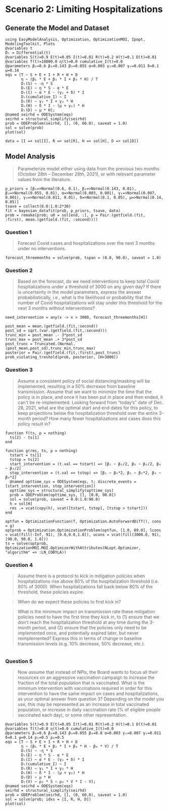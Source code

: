 # Scenario 2: Limiting Hospitalizations

## Generate the Model and Dataset

```@example scenario2
using EasyModelAnalysis, Optimization, OptimizationMOI, Ipopt, ModelingToolkit, Plots
@variables t
Dₜ = Differential(t)
@variables S(t)=0.9 E(t)=0.05 I(t)=0.01 R(t)=0.2 H(t)=0.1 D(t)=0.01
@variables T(t)=10000.0 η(t)=0.0 cumulative_I(t)=0.0
@parameters β₁=0.6 β₂=0.143 β₃=0.055 α=0.003 γ₁=0.007 γ₂=0.011 δ=0.1 μ=0.14
eqs = [T ~ S + E + I + R + H + D
       η ~ (β₁ * E + β₂ * I + β₃ * H) / T
       Dₜ(S) ~ -η * S
       Dₜ(E) ~ η * S - α * E
       Dₜ(I) ~ α * E - (γ₁ + δ) * I
       Dₜ(cumulative_I) ~ I
       Dₜ(R) ~ γ₁ * I + γ₂ * H
       Dₜ(H) ~ δ * I - (μ + γ₂) * H
       Dₜ(D) ~ μ * H];
@named seirhd = ODESystem(eqs)
seirhd = structural_simplify(seirhd)
prob = ODEProblem(seirhd, [], (0, 60.0), saveat = 1.0)
sol = solve(prob)
plot(sol)

data = [I => sol[I], R => sol[R], H => sol[H], D => sol[D]]
```

## Model Analysis

> Parameterize model either using data from the previous two months (October 28th – December 28th, 2021), or with relevant parameter values from the literature.

```@example scenario2
p_priors = [β₁=>Normal(0.6, 0.1), β₂=>Normal(0.143, 0.01), β₃=>Normal(0.055, 0.01), α=>Normal(0.003, 0.001), γ₁=>Normal(0.007, 0.001), γ₂=>Normal(0.011, 0.01), δ=>Normal(0.1, 0.05), μ=>Normal(0.14, 0.05)]
tsave = collect(0.0:1.0:2*30)
fit = bayesian_datafit(prob, p_priors, tsave, data)
prob = remake(prob; u0 = sol[end, :], p = Pair.(getfield.(fit, :first), mean.(getfield.(fit, :second))))
```

### Question 1

> Forecast Covid cases and hospitalizations over the next 3 months under no interventions.

```@example scenario2
forecast_threemonths = solve(prob, tspan = (0.0, 90.0), saveat = 1.0)
```

### Question 2

> Based on the forecast, do we need interventions to keep total Covid hospitalizations under a threshold of 3000 on any given day? If there is uncertainty in the model parameters, express the answer probabilistically, i.e., what is the likelihood or probability that the number of Covid hospitalizations will stay under this threshold for the next 3 months without interventions?

```@example scenario2
need_intervention = any(x -> x > 3000, forecast_threemonths[H])

post_mean = mean.(getfield.(fit,:second))
post_sd = sqrt.(var.(getfield.(fit,:second)))
trunc_min = post_mean .- 3*post_sd
trunc_max = post_mean .+ 3*post_sd
post_trunc = Truncated.(Normal.(post_mean,post_sd),trunc_min,trunc_max)
posterior = Pair.(getfield.(fit,:first),post_trunc)
prob_violating_treshold(prob, posterior, [H>3000])
```

### Question 3

> Assume a consistent policy of social distancing/masking will be implemented, resulting in a 50% decrease from baseline transmission. Assume that we want to minimize the time that the policy is in place, and once it has been put in place and then ended, it can't be re-implemented. Looking forward from “today’s” date of Dec. 28, 2021, what are the optimal start and end dates for this policy, to keep projections below the hospitalization threshold over the entire 3-month period? How many fewer hospitalizations and cases does this policy result in?

```@example scenario2
function f(ts, p = nothing)
  ts[2] - ts[1]
end

function g(res, ts, p = nothing)
  tstart = ts[1]
  tstop = ts[2]
  start_intervention = (t.val == tstart) => [β₁ ~ β₁/2, β₂ ~ β₂/2, β₃ ~ β₃/2]
  stop_intervention = (t.val == tstop) => [β₁ ~ β₁*2, β₂ ~ β₂*2, β₃ ~ β₃*2]
  @named opttime_sys = ODESystem(eqs, t; discrete_events = [start_intervention, stop_intervention])
  opttime_sys = structural_simplify(opttime_sys)
  prob = ODEProblem(opttime_sys, [], [0.0, 90.0])
  sol = solve(prob, saveat = 0.0:1.0:90.0)
  h = sol[H]
  res .= vcat(copy(h), vcat([tstart, tstop], [tstop > tstart]))
end

optfun = OptimizationFunction(f, Optimization.AutoForwardDiff(), cons = g)
optprob = Optimization.OptimizationProblem(optfun, [1.0, 89.0], lcons = vcat(fill(-Inf, 91), [0.0,0.0,1.0]), ucons = vcat(fill(3000.0, 91), [90.0, 90.0, 1.0]))
ts = solve(optprob, OptimizationMOI.MOI.OptimizerWithAttributes(NLopt.Optimizer, "algorithm" => :LN_COBYLA))
```


### Question 4

> Assume there is a protocol to kick in mitigation policies when hospitalizations rise above 80% of the hospitalization threshold (i.e. 80% of 3000). When hospitalizations fall back below 80% of the threshold, these policies expire.

> When do we expect these policies to first kick in?

> What is the minimum impact on transmission rate these mitigation policies need to have the first time they kick in, to (1) ensure that we don't reach the hospitalization threshold at any time during the 3-month period, and (2) ensure that the policies only need to be implemented once, and potentially expired later, but never reimplemented? Express this in terms of change in baseline transmission levels (e.g. 10% decrease, 50% decrease, etc.).

```@example scenario2

```

### Question 5

> Now assume that instead of NPIs, the Board wants to focus all their resources on an aggressive vaccination campaign to increase the fraction of the total population that is vaccinated. What is the minimum intervention with vaccinations required in order for this intervention to have the same impact on cases and hospitalizations, as your optimal answer from question 3? Depending on the model you use, this may be represented as an increase in total vaccinated population, or increase in daily vaccination rate (% of eligible people vaccinated each day), or some other representation.

```@example scenario2
@variables S(t)=0.9 E(t)=0.05 I(t)=0.01 R(t)=0.2 H(t)=0.1 D(t)=0.01
@variables T(t)=0.0 η(t)=0.0 cumulative_I(t)=0.0
@parameters β₁=0.6 β₂=0.143 β₃=0.055 β₄=0.8 α=0.003 γ₁=0.007 γ₂=0.011 δ=0.1 μ=0.14 ρ₁=0.5 ρ₂=0.5
eqs = [T ~ S + E + I + R + H + D
       η ~ (β₁ * E + β₂ * I + β₃ * H - β₄ * V) / T
       Dₜ(S) ~ -η * S
       Dₜ(E) ~ η * S - α * E
       Dₜ(I) ~ α * E - (γ₁ + δ) * I
       Dₜ(cumulative_I) ~ I
       Dₜ(R) ~ γ₁ * I + γ₂ * H
       Dₜ(H) ~ δ * I - (μ + γ₂) * H
       Dₜ(D) ~ μ * H
       Dₜ(V) ~ ρ₁ * S – ρ₂ * V * I - V];
@named seirhd = ODESystem(eqs)
seirhd = structural_simplify(seirhd)
prob = ODEProblem(seirhd, [], (0, 60.0), saveat = 1.0)
sol = solve(prob; idxs = [I, R, H, D])
plot(sol)
```
